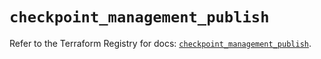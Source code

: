 # `checkpoint_management_publish`

Refer to the Terraform Registry for docs: [`checkpoint_management_publish`](https://registry.terraform.io/providers/checkpointsw/checkpoint/2.11.0/docs/resources/management_publish).
